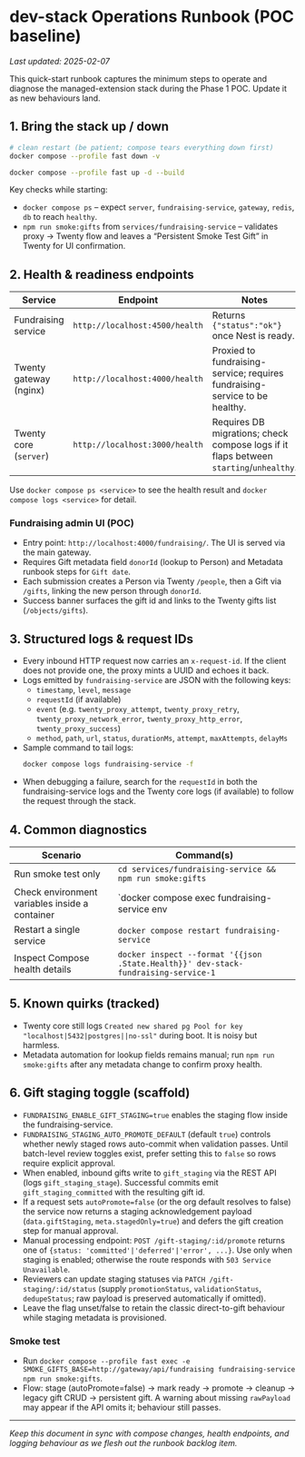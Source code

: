 # dev-stack Operations Runbook (POC baseline)

_Last updated: 2025-02-07_

This quick-start runbook captures the minimum steps to operate and diagnose the managed-extension stack during the Phase 1 POC. Update it as new behaviours land.

## 1. Bring the stack up / down

```bash
# clean restart (be patient; compose tears everything down first)
docker compose --profile fast down -v

docker compose --profile fast up -d --build
```

Key checks while starting:
- `docker compose ps` – expect `server`, `fundraising-service`, `gateway`, `redis`, `db` to reach `healthy`.
- `npm run smoke:gifts` from `services/fundraising-service` – validates proxy → Twenty flow and leaves a “Persistent Smoke Test Gift” in Twenty for UI confirmation.

## 2. Health & readiness endpoints

Service | Endpoint | Notes
---|---|---
Fundraising service | `http://localhost:4500/health` | Returns `{"status":"ok"}` once Nest is ready.
Twenty gateway (nginx) | `http://localhost:4000/health` | Proxied to fundraising-service; requires fundraising-service to be healthy.
Twenty core (`server`) | `http://localhost:3000/health` | Requires DB migrations; check compose logs if it flaps between `starting`/`unhealthy`.

Use `docker compose ps <service>` to see the health result and `docker compose logs <service>` for detail.

### Fundraising admin UI (POC)
- Entry point: `http://localhost:4000/fundraising/`. The UI is served via the main gateway.
- Requires Gift metadata field `donorId` (lookup to Person) and Metadata runbook steps for `Gift date`.
- Each submission creates a Person via Twenty `/people`, then a Gift via `/gifts`, linking the new person through `donorId`.
- Success banner surfaces the gift id and links to the Twenty gifts list (`/objects/gifts`).

## 3. Structured logs & request IDs

- Every inbound HTTP request now carries an `x-request-id`. If the client does not provide one, the proxy mints a UUID and echoes it back.
- Logs emitted by `fundraising-service` are JSON with the following keys:
  - `timestamp`, `level`, `message`
  - `requestId` (if available)
  - `event` (e.g. `twenty_proxy_attempt`, `twenty_proxy_retry`, `twenty_proxy_network_error`, `twenty_proxy_http_error`, `twenty_proxy_success`)
  - `method`, `path`, `url`, `status`, `durationMs`, `attempt`, `maxAttempts`, `delayMs`
- Sample command to tail logs:
  ```bash
  docker compose logs fundraising-service -f
  ```
- When debugging a failure, search for the `requestId` in both the fundraising-service logs and the Twenty core logs (if available) to follow the request through the stack.

## 4. Common diagnostics

Scenario | Command(s)
---|---
Run smoke test only | `cd services/fundraising-service && npm run smoke:gifts`
Check environment variables inside a container | `docker compose exec fundraising-service env | sort`
Restart a single service | `docker compose restart fundraising-service`
Inspect Compose health details | `docker inspect --format '{{json .State.Health}}' dev-stack-fundraising-service-1`

## 5. Known quirks (tracked)

- Twenty core still logs `Created new shared pg Pool for key "localhost|5432|postgres||no-ssl"` during boot. It is noisy but harmless.
- Metadata automation for lookup fields remains manual; run `npm run smoke:gifts` after any metadata change to confirm proxy health.

## 6. Gift staging toggle (scaffold)

- `FUNDRAISING_ENABLE_GIFT_STAGING=true` enables the staging flow inside the fundraising-service.
- `FUNDRAISING_STAGING_AUTO_PROMOTE_DEFAULT` (default `true`) controls whether newly staged rows auto-commit when validation passes. Until batch-level review toggles exist, prefer setting this to `false` so rows require explicit approval.
- When enabled, inbound gifts write to `gift_staging` via the REST API (logs `gift_staging_stage`). Successful commits emit `gift_staging_committed` with the resulting gift id.
- If a request sets `autoPromote=false` (or the org default resolves to false) the service now returns a staging acknowledgement payload (`data.giftStaging`, `meta.stagedOnly=true`) and defers the gift creation step for manual approval.
- Manual processing endpoint: `POST /gift-staging/:id/promote` returns one of `{status: 'committed'|'deferred'|'error', ...}`. Use only when staging is enabled; otherwise the route responds with `503 Service Unavailable`.
- Reviewers can update staging statuses via `PATCH /gift-staging/:id/status` (supply `promotionStatus`, `validationStatus`, `dedupeStatus`; raw payload is preserved automatically if omitted).
- Leave the flag unset/false to retain the classic direct-to-gift behaviour while staging metadata is provisioned.

### Smoke test

- Run `docker compose --profile fast exec -e SMOKE_GIFTS_BASE=http://gateway/api/fundraising fundraising-service npm run smoke:gifts`.
- Flow: stage (autoPromote=false) → mark ready → promote → cleanup → legacy gift CRUD → persistent gift. A warning about missing `rawPayload` may appear if the API omits it; behaviour still passes.

---

_Keep this document in sync with compose changes, health endpoints, and logging behaviour as we flesh out the runbook backlog item._

